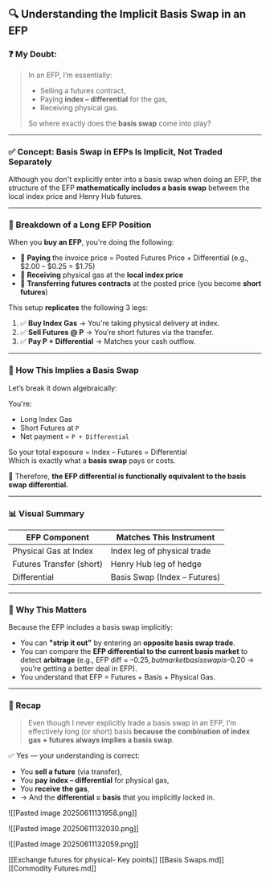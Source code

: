 ## 🔍 Understanding the Implicit Basis Swap in an EFP

### ❓ My Doubt:
> In an EFP, I’m essentially:
> - Selling a futures contract,
> - Paying **index – differential** for the gas,
> - Receiving physical gas.
> 
> So where exactly does the **basis swap** come into play?

---

### ✅ Concept: Basis Swap in EFPs Is **Implicit**, Not Traded Separately

Although you don't explicitly enter into a basis swap when doing an EFP, the structure of the EFP **mathematically includes a basis swap** between the local index price and Henry Hub futures.

---

### 🧩 Breakdown of a Long EFP Position

When you **buy an EFP**, you're doing the following:
- 🔹 **Paying** the invoice price = Posted Futures Price + Differential (e.g., $2.00 – $0.25 = $1.75)
- 🔹 **Receiving** physical gas at the **local index price**
- 🔹 **Transferring futures contracts** at the posted price (you become **short futures**)

This setup **replicates** the following 3 legs:
1. ✅ **Buy Index Gas** → You're taking physical delivery at index.
2. ✅ **Sell Futures @ P** → You’re short futures via the transfer.
3. ✅ **Pay P + Differential** → Matches your cash outflow.

---

### 🧠 How This Implies a Basis Swap

Let’s break it down algebraically:

You're:
- Long Index Gas
- Short Futures at `P`
- Net payment = `P + Differential`

So your total exposure = Index – Futures = Differential  
Which is exactly what a **basis swap** pays or costs.

📌 Therefore, **the EFP differential is functionally equivalent to the basis swap differential.**

---

### 📊 Visual Summary

| EFP Component             | Matches This Instrument      |
|---------------------------|------------------------------|
| Physical Gas at Index     | Index leg of physical trade  |
| Futures Transfer (short)  | Henry Hub leg of hedge       |
| Differential              | Basis Swap (Index – Futures) |

---

### 🔄 Why This Matters

Because the EFP includes a basis swap implicitly:
- You can **"strip it out"** by entering an **opposite basis swap trade**.
- You can compare the **EFP differential to the current basis market** to detect **arbitrage** (e.g., EFP diff = –$0.25, but market basis swap is –$0.20 → you’re getting a better deal in EFP).
- You understand that EFP = Futures + Basis + Physical Gas.

---

### 🎯 Recap

> Even though I never explicitly trade a basis swap in an EFP, I’m effectively long (or short) basis **because the combination of index gas + futures always implies a basis swap**.

✅ Yes — your understanding is correct:
- You **sell a future** (via transfer),
- You **pay index – differential** for physical gas,
- You **receive the gas**,
- → And the **differential = basis** that you implicitly locked in.

![[Pasted image 20250611131958.png]]

![[Pasted image 20250611132030.png]]

![[Pasted image 20250611132059.png]]

[[Exchange futures for physical- Key points]]
[[Basis Swaps.md]]
[[Commodity Futures.md]]